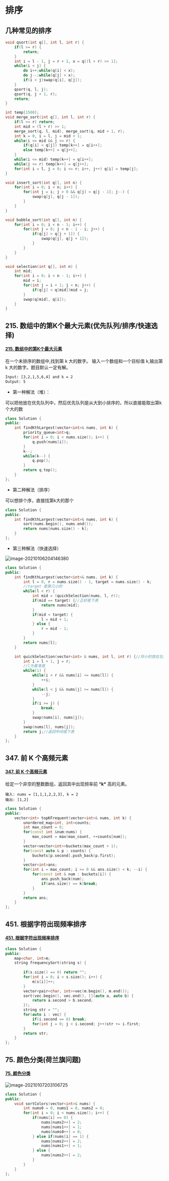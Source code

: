 # 排序

## 几种常见的排序

```cpp
void qsort(int q[], int l, int r) {
    if(l >= r) {
        return;
    }
    int i = l - 1, j = r + 1, x = q[(l + r) >> 1];
    while(i < j) {
        do i++;while(q[i] < x);
        do j--;while(q[j] > x);
        if(i < j)swap(q[i], q[j]);
    }
    qsort(q, l, j);
    qsort(q, j + 1, r);
    return;
}

int temp[1500];
void merge_sort(int q[], int l, int r) {
    if(l >= r) return;
    int mid = (l + r) >> 1;
    merge_sort(q, l, mid), merge_sort(q, mid + 1, r);
    int k = 0, i = l, j = mid + 1;
    while(i <= mid && j <= r) {
        if(q[i] < q[j]) temp[k++] = q[i++];
        else temp[k++] = q[j++];
    }
    while(i <= mid) temp[k++] = q[i++];
    while(j <= r) temp[k++] = q[j++];
    for(int i = l, j = 0; i <= r; i++, j++) q[i] = temp[j];
}

void insert_sort(int q[], int n) {
    for(int i = 0; i < n; i++) {
        for(int j = i; j > 0 && q[j] < q[j - 1]; j--) {
            swap(q[j], q[j - 1]);
        }
    }
}

void bubble_sort(int q[], int n) {
    for(int i = 0; i < n - 1; i++) {
        for(int j = 0; j < n - 1 - i; j++) {
            if(q[j] > q[j + 1]) {
                swap(q[j], q[j + 1]);
            }
        }
    }
}

void selection(int q[], int n) {
    int mid;
    for(int i = 0; i < n - 1; i++) {
        mid = i;
        for(int j = i + 1; j < n; j++) {
            if(q[j] < q[mid])mid = j;
        }
        swap(q[mid], q[i]);
    }
}

```

## 215. 数组中的第K个最大元素(优先队列/排序/快速选择)

#### [215. 数组中的第K个最大元素](https://leetcode-cn.com/problems/kth-largest-element-in-an-array/)

在一个未排序的数组中,找到第 k 大的数字。
输入一个数组和一个目标值 k,输出第 k 大的数字。题目默认一定有解。

```html
Input: [3,2,1,5,6,4] and k = 2
Output: 5
```

* 第一种解法（堆）：

可以把他放在优先队列中，然后优先队列是从大到小排序的，所以直接能取出第k个大的数

```cpp
class Solution {
public:
    int findKthLargest(vector<int>& nums, int k) {
        priority_queue<int>q;
        for(int i = 0; i < nums.size(); i++) {
            q.push(nums[i]);
        }
        k--;
        while(k--) {
            q.pop();
        }
        return q.top();
    }
};
```

* 第二种解法（排序）

可以想排个序，直接找第k大的那个

```cpp
class Solution {
public:
    int findKthLargest(vector<int>& nums, int k) {
        sort(nums.begin(), nums.end());
        return nums[nums.size() - k];
    }
};
```

* 第三种解法（快速选择）

![image-20210106204146380](http://test-fangsong-imgsubmit.oss-cn-beijing.aliyuncs.com/img/image-20210106204146380.png)

```cpp
class Solution {
public:
    int findKthLargest(vector<int>& nums, int k) {
        int l = 0, r = nums.size() - 1, target = nums.size() - k;
        //target 是第几小的
        while(l < r) {
            int mid = (quickSelection(nums, l, r));
            if(mid == target) {//正好是下表
                return nums[mid];
            } 
            if(mid < target) {
                l = mid + 1;
            } else {
                r = mid - 1;
            }
        }
        return nums[l];
    }

    int quickSelection(vector<int> & nums, int l, int r) {//将小的放在左边，大的往右放
        int i = l + 1, j = r;
        //l为基准值
        while(1) {
            while(i < r && nums[i] <= nums[l]) {
                ++i;
            }
            while(l < j && nums[j] >= nums[l]) {
                --j;
            }
            if(i >= j) {
                break;
            }
            swap(nums[i], nums[j]);
        }
        swap(nums[l], nums[j]);
        return j;//返回中间值下表
    }
};
```

## 347. 前 K 个高频元素

#### [347. 前 K 个高频元素](https://leetcode-cn.com/problems/top-k-frequent-elements/)

给定一个非空的整数数组，返回其中出现频率前 ***k\*** 高的元素。

```
输入: nums = [1,1,1,2,2,3], k = 2
输出: [1,2]
```

```cpp
class Solution {
public:
    vector<int> topKFrequent(vector<int>& nums, int k) {
        unordered_map<int, int>counts;
        int max_count = 0;
        for(const int &num:nums) {
            max_count = max(max_count, ++counts[num]);
        }
        vector<vector<int>>buckets(max_count + 1);
        for(const auto & p : counts) {
            buckets[p.second].push_back(p.first);
        }
        vector<int>ans;
        for(int i = max_count; i >= 0 && ans.size() < k; --i) {
            for(const int & num : buckets[i]) {
                ans.push_back(num);
                if(ans.size() == k)break;
            }
        }
        return ans;
    }
};
```

## 451. 根据字符出现频率排序

#### [451. 根据字符出现频率排序](https://leetcode-cn.com/problems/sort-characters-by-frequency/)

```cpp
class Solution {
public:
    map<char, int>m;
    string frequencySort(string s) {
        
        if(s.size() == 0) return "";
        for(int i = 0; i < s.size(); i++) {
            m[s[i]]++;
        }
        vector<pair<char, int>>vec(m.begin(), m.end());
        sort(vec.begin(), vec.end(), [](auto a, auto b) {
            return a.second > b.second;
        });
        string str = "";
        for(auto i : vec) {
            if(i.second == 0) break;
            for(int j = 0; j < i.second; j++)str += i.first;
        }
        return str;
    }
};
```

## 75. 颜色分类(荷兰旗问题)

#### [75. 颜色分类](https://leetcode-cn.com/problems/sort-colors/)

![image-20210107203106725](http://test-fangsong-imgsubmit.oss-cn-beijing.aliyuncs.com/img/image-20210107203106725.png)

```cpp
class Solution {
public:
    void sortColors(vector<int>& nums) {
        int nums0 = 0, nums1 = 0, nums2 = 0;
        for(int i = 0; i < nums.size(); i++) {
            if(nums[i] == 0) {
                nums[nums2++] = 2;
                nums[nums1++] = 1;
                nums[nums0++] = 0;
            } else if(nums[i] == 1) {
                nums[nums2++] = 2;
                nums[nums1++] = 1;
            } else {
                nums[nums2++] = 2;
            }
        }
    }
};
```

